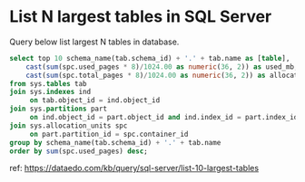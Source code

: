 # List N largest tables in SQL Server

Query below list largest N tables in database.


``` sql
select top 10 schema_name(tab.schema_id) + '.' + tab.name as [table], 
    cast(sum(spc.used_pages * 8)/1024.00 as numeric(36, 2)) as used_mb,
    cast(sum(spc.total_pages * 8)/1024.00 as numeric(36, 2)) as allocated_mb
from sys.tables tab
join sys.indexes ind 
     on tab.object_id = ind.object_id
join sys.partitions part 
     on ind.object_id = part.object_id and ind.index_id = part.index_id
join sys.allocation_units spc
     on part.partition_id = spc.container_id
group by schema_name(tab.schema_id) + '.' + tab.name
order by sum(spc.used_pages) desc;
```

ref: https://dataedo.com/kb/query/sql-server/list-10-largest-tables
